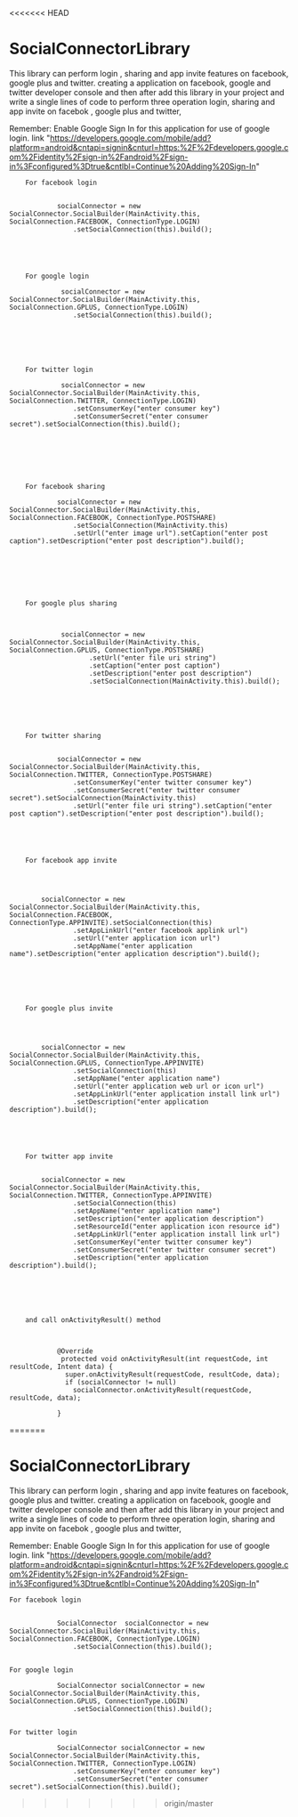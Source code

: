 <<<<<<< HEAD
# SocialConnectorLibrary
This library can perform login , sharing and app invite features on facebook, google plus and twitter. 
creating a application on facebook, google and twitter developer console and then after add this library 
in your project and write a single lines of code to perform three operation login, sharing and app invite on facebok , google plus and twitter,



   Remember: Enable Google Sign In for this application for use of google login. link "https://developers.google.com/mobile/add?platform=android&cntapi=signin&cnturl=https:%2F%2Fdevelopers.google.com%2Fidentity%2Fsign-in%2Fandroid%2Fsign-in%3Fconfigured%3Dtrue&cntlbl=Continue%20Adding%20Sign-In"

    
	
	    For facebook login
	
	
                socialConnector = new SocialConnector.SocialBuilder(MainActivity.this, SocialConnection.FACEBOOK, ConnectionType.LOGIN)
                    .setSocialConnection(this).build();
					
					
					
					
      
	    For google login
	  
                 socialConnector = new SocialConnector.SocialBuilder(MainActivity.this, SocialConnection.GPLUS, ConnectionType.LOGIN)
                    .setSocialConnection(this).build();
					
					
					
					
					

	    For twitter login
       
                 socialConnector = new SocialConnector.SocialBuilder(MainActivity.this, SocialConnection.TWITTER, ConnectionType.LOGIN)
                    .setConsumerKey("enter consumer key")
                    .setConsumerSecret("enter consumer secret").setSocialConnection(this).build();
					
					
					
					
					
	
	
	    For facebook sharing

                socialConnector = new SocialConnector.SocialBuilder(MainActivity.this, SocialConnection.FACEBOOK, ConnectionType.POSTSHARE)
                    .setSocialConnection(MainActivity.this)
                    .setUrl("enter image url").setCaption("enter post caption").setDescription("enter post description").build();
					
					
					
					
					
					
					
		For google plus sharing
		
		
		
		         socialConnector = new SocialConnector.SocialBuilder(MainActivity.this, SocialConnection.GPLUS, ConnectionType.POSTSHARE)
                        .setUrl("enter file uri string")
                        .setCaption("enter post caption")
                        .setDescription("enter post description")
                        .setSocialConnection(MainActivity.this).build();
						
						
						
						
						
						
		For twitter sharing			


                socialConnector = new SocialConnector.SocialBuilder(MainActivity.this, SocialConnection.TWITTER, ConnectionType.POSTSHARE)
                    .setConsumerKey("enter twitter consumer key")
                    .setConsumerSecret("enter twitter consumer secret").setSocialConnection(MainActivity.this)
                    .setUrl("enter file uri string").setCaption("enter post caption").setDescription("enter post description").build();	



		

		For facebook app invite
		
		
		
		
			socialConnector = new SocialConnector.SocialBuilder(MainActivity.this, SocialConnection.FACEBOOK, ConnectionType.APPINVITE).setSocialConnection(this)
                    .setAppLinkUrl("enter facebook applink url")
                    .setUrl("enter application icon url")
                    .setAppName("enter application name").setDescription("enter application description").build();
					
					
					
					
					
					
		For google plus invite			

       
	   
	   
            socialConnector = new SocialConnector.SocialBuilder(MainActivity.this, SocialConnection.GPLUS, ConnectionType.APPINVITE)
                    .setSocialConnection(this)
                    .setAppName("enter application name")
                    .setUrl("enter application web url or icon url")
                    .setAppLinkUrl("enter application install link url")
                    .setDescription("enter application description").build();
					
					
					
					
					
		For twitter app invite				

        
            socialConnector = new SocialConnector.SocialBuilder(MainActivity.this, SocialConnection.TWITTER, ConnectionType.APPINVITE)
                    .setSocialConnection(this)
                    .setAppName("enter application name")
                    .setDescription("enter application description")
                    .setResourceId("enter application icon resource id")
                    .setAppLinkUrl("enter application install link url")
                    .setConsumerKey("enter twitter consumer key")
                    .setConsumerSecret("enter twitter consumer secret")
                    .setDescription("enter application description").build();	






		and call onActivityResult() method
		
					

			    @Override
                 protected void onActivityResult(int requestCode, int resultCode, Intent data) {
                  super.onActivityResult(requestCode, resultCode, data);
                  if (socialConnector != null)
                    socialConnector.onActivityResult(requestCode, resultCode, data);
        
                }		


		
       
=======
# SocialConnectorLibrary
This library can perform login , sharing and app invite features on facebook, google plus and twitter. 
creating a application on facebook, google and twitter developer console and then after add this library 
in your project and write a single lines of code to perform three operation login, sharing and app invite on facebok , google plus and twitter,



   Remember: Enable Google Sign In for this application for use of google login. link "https://developers.google.com/mobile/add?platform=android&cntapi=signin&cnturl=https:%2F%2Fdevelopers.google.com%2Fidentity%2Fsign-in%2Fandroid%2Fsign-in%3Fconfigured%3Dtrue&cntlbl=Continue%20Adding%20Sign-In"

    
	
	For facebook login
	
	
                SocialConnector  socialConnector = new SocialConnector.SocialBuilder(MainActivity.this, SocialConnection.FACEBOOK, ConnectionType.LOGIN)
                    .setSocialConnection(this).build();
					
      
	For google login
	  
                SocialConnector socialConnector = new SocialConnector.SocialBuilder(MainActivity.this, SocialConnection.GPLUS, ConnectionType.LOGIN)
                    .setSocialConnection(this).build();
					

	For twitter login
       
                SocialConnector socialConnector = new SocialConnector.SocialBuilder(MainActivity.this, SocialConnection.TWITTER, ConnectionType.LOGIN)
                    .setConsumerKey("enter consumer key")
                    .setConsumerSecret("enter consumer secret").setSocialConnection(this).build();
>>>>>>> origin/master
        